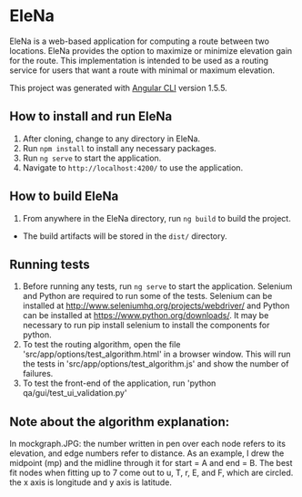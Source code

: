 # EleNa
EleNa is a web-based application for computing a route between two locations. EleNa provides the option to maximize or minimize elevation gain for the route. This implementation is intended to be used as a routing service for users that want a route with minimal or maximum elevation.

This project was generated with [Angular CLI](https://github.com/angular/angular-cli) version 1.5.5.

## How to install and run EleNa
1. After cloning, change to any directory in EleNa.
2. Run `npm install` to install any necessary packages. 
3. Run `ng serve` to start the application. 
4. Navigate to `http://localhost:4200/` to use the application.

## How to build EleNa
1. From anywhere in the EleNa directory, run `ng build` to build the project. 

* The build artifacts will be stored in the `dist/` directory.

## Running tests

1. Before running any tests, run `ng serve` to start the application. Selenium and Python are required to run some of the tests. Selenium can be installed at http://www.seleniumhq.org/projects/webdriver/ and Python can be installed at https://www.python.org/downloads/. It may be necessary to run pip install selenium to install the components for python.
2. To test the routing algorithm, open the file 'src/app/options/test_algorithm.html' in a browser window. This will run the tests in 'src/app/options/test_algorithm.js' and show the number of failures. 
3. To test the front-end of the application, run 'python qa/gui/test_ui_validation.py'

## Note about the algorithm explanation:
In mockgraph.JPG:
the number written in pen over each node refers to its elevation, and edge numbers refer to distance. As an example, I drew the midpoint (mp) and the midline through it for start = A and end = B. The best fit nodes when fitting up to 7 come out to u, T, r, E, and F, which are circled. the x axis is longitude and y axis is latitude.